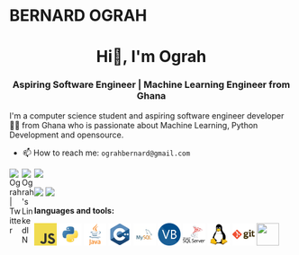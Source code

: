 # BERNARD OGRAH
# <h1 align="center">Hi👋, I'm Ograh</h1>
                    
<h3 align="center">Aspiring Software Engineer | Machine Learning Engineer from Ghana </h3>

I'm a computer science student and aspiring software engineer developer 👨‍💻 from Ghana who is passionate about Machine Learning, Python Development and opensource.

- 📫 How to reach me: `ograhbernard@gmail.com`

<a href="https://twitter.com/ograh_">
  <img align="left" alt="Ograh | Twitter" width="22px" src="https://raw.githubusercontent.com/peterthehan/peterthehan/master/assets/twitter.svg" />
</a>
<a href="https://www.linkedin.com/in/bernard-ograh-526a13202/.">
  <img align="left" alt="Ograh's LinkedIN" width="22px" src="https://raw.githubusercontent.com/peterthehan/peterthehan/master/assets/linkedin.svg" />
</a>

![](https://visitor-badge.glitch.me/badge?page_id=bograh.bograh)

<div>
<img height="155" src="https://github-readme-stats.vercel.app/api?username=bograh&show_icons=true&theme=darcula">
<img height="155" src="https://github-readme-stats.vercel.app/api/top-langs/?username=bograh&layout=compact&lang&theme=darcula">
</div>

**languages and tools:**  

[<code><img height="40" width="40" src="https://raw.githubusercontent.com/github/explore/80688e429a7d4ef2fca1e82350fe8e3517d3494d/topics/javascript/javascript.png"></code>](https://www.javascript.com/)
[<code><img height="40" width="40" src="https://raw.githubusercontent.com/github/explore/80688e429a7d4ef2fca1e82350fe8e3517d3494d/topics/python/python.png"></code>](https://www.python.org/)
[<code><img height="40" width="40" src="https://raw.githubusercontent.com/github/explore/80688e429a7d4ef2fca1e82350fe8e3517d3494d/topics/java/java.png"></code>](https://www.java.com/)
[<code><img height="40" width="40" src="https://raw.githubusercontent.com/github/explore/80688e429a7d4ef2fca1e82350fe8e3517d3494d/topics/cpp/cpp.png"></code>](https://en.wikipedia.org/wiki/C%2B%2B)
[<code><img height="40" width="40" src="https://raw.githubusercontent.com/github/explore/80688e429a7d4ef2fca1e82350fe8e3517d3494d/topics/mysql/mysql.png"></code>](https://www.mysql.com/)
[<code><img height="40" width="40" src="https://raw.githubusercontent.com/github/explore/80688e429a7d4ef2fca1e82350fe8e3517d3494d/topics/visual-basic/visual-basic.png"></code>](https://docs.microsoft.com/dotnet/visual-basic/)
[<code><img height="40" width="40" src="https://raw.githubusercontent.com/github/explore/80688e429a7d4ef2fca1e82350fe8e3517d3494d/topics/sql-server/sql-server.png"></code>](https://www.microsoft.com/sql-server)
[<code><img height="40" width="40" src="https://raw.githubusercontent.com/github/explore/80688e429a7d4ef2fca1e82350fe8e3517d3494d/topics/linux/linux.png"></code>](https://www.linux.org/)
[<code><img height="40" width="40" src="https://raw.githubusercontent.com/github/explore/80688e429a7d4ef2fca1e82350fe8e3517d3494d/topics/git/git.png"></code>](https://github.com/)
[<code><img height="40" width="40" src="https://code.visualstudio.com/assets/favicon.ico"></code>](https://code.visualstudio.com/)
